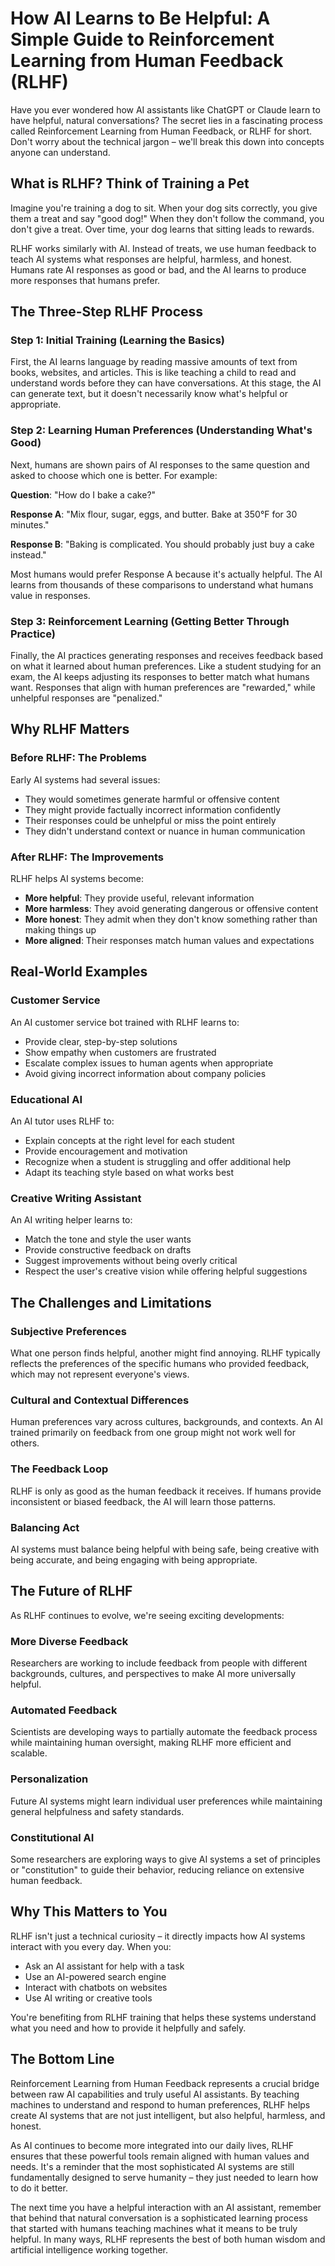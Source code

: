 # How AI Learns to Be Helpful: A Simple Guide to Reinforcement Learning from Human Feedback (RLHF)

Have you ever wondered how AI assistants like ChatGPT or Claude learn to have helpful, natural conversations? The secret lies in a fascinating process called Reinforcement Learning from Human Feedback, or RLHF for short. Don't worry about the technical jargon – we'll break this down into concepts anyone can understand.

## What is RLHF? Think of Training a Pet

Imagine you're training a dog to sit. When your dog sits correctly, you give them a treat and say "good dog!" When they don't follow the command, you don't give a treat. Over time, your dog learns that sitting leads to rewards.

RLHF works similarly with AI. Instead of treats, we use human feedback to teach AI systems what responses are helpful, harmless, and honest. Humans rate AI responses as good or bad, and the AI learns to produce more responses that humans prefer.

## The Three-Step RLHF Process

### Step 1: Initial Training (Learning the Basics)
First, the AI learns language by reading massive amounts of text from books, websites, and articles. This is like teaching a child to read and understand words before they can have conversations. At this stage, the AI can generate text, but it doesn't necessarily know what's helpful or appropriate.

### Step 2: Learning Human Preferences (Understanding What's Good)
Next, humans are shown pairs of AI responses to the same question and asked to choose which one is better. For example:

**Question**: "How do I bake a cake?"

**Response A**: "Mix flour, sugar, eggs, and butter. Bake at 350°F for 30 minutes."

**Response B**: "Baking is complicated. You should probably just buy a cake instead."

Most humans would prefer Response A because it's actually helpful. The AI learns from thousands of these comparisons to understand what humans value in responses.

### Step 3: Reinforcement Learning (Getting Better Through Practice)
Finally, the AI practices generating responses and receives feedback based on what it learned about human preferences. Like a student studying for an exam, the AI keeps adjusting its responses to better match what humans want. Responses that align with human preferences are "rewarded," while unhelpful responses are "penalized."

## Why RLHF Matters

### Before RLHF: The Problems
Early AI systems had several issues:
- They would sometimes generate harmful or offensive content
- They might provide factually incorrect information confidently
- Their responses could be unhelpful or miss the point entirely
- They didn't understand context or nuance in human communication

### After RLHF: The Improvements
RLHF helps AI systems become:
- **More helpful**: They provide useful, relevant information
- **More harmless**: They avoid generating dangerous or offensive content
- **More honest**: They admit when they don't know something rather than making things up
- **More aligned**: Their responses match human values and expectations

## Real-World Examples

### Customer Service
An AI customer service bot trained with RLHF learns to:
- Provide clear, step-by-step solutions
- Show empathy when customers are frustrated
- Escalate complex issues to human agents when appropriate
- Avoid giving incorrect information about company policies

### Educational AI
An AI tutor uses RLHF to:
- Explain concepts at the right level for each student
- Provide encouragement and motivation
- Recognize when a student is struggling and offer additional help
- Adapt its teaching style based on what works best

### Creative Writing Assistant
An AI writing helper learns to:
- Match the tone and style the user wants
- Provide constructive feedback on drafts
- Suggest improvements without being overly critical
- Respect the user's creative vision while offering helpful suggestions

## The Challenges and Limitations

### Subjective Preferences
What one person finds helpful, another might find annoying. RLHF typically reflects the preferences of the specific humans who provided feedback, which may not represent everyone's views.

### Cultural and Contextual Differences
Human preferences vary across cultures, backgrounds, and contexts. An AI trained primarily on feedback from one group might not work well for others.

### The Feedback Loop
RLHF is only as good as the human feedback it receives. If humans provide inconsistent or biased feedback, the AI will learn those patterns.

### Balancing Act
AI systems must balance being helpful with being safe, being creative with being accurate, and being engaging with being appropriate.

## The Future of RLHF

As RLHF continues to evolve, we're seeing exciting developments:

### More Diverse Feedback
Researchers are working to include feedback from people with different backgrounds, cultures, and perspectives to make AI more universally helpful.

### Automated Feedback
Scientists are developing ways to partially automate the feedback process while maintaining human oversight, making RLHF more efficient and scalable.

### Personalization
Future AI systems might learn individual user preferences while maintaining general helpfulness and safety standards.

### Constitutional AI
Some researchers are exploring ways to give AI systems a set of principles or "constitution" to guide their behavior, reducing reliance on extensive human feedback.

## Why This Matters to You

RLHF isn't just a technical curiosity – it directly impacts how AI systems interact with you every day. When you:
- Ask an AI assistant for help with a task
- Use an AI-powered search engine
- Interact with chatbots on websites
- Use AI writing or creative tools

You're benefiting from RLHF training that helps these systems understand what you need and how to provide it helpfully and safely.

## The Bottom Line

Reinforcement Learning from Human Feedback represents a crucial bridge between raw AI capabilities and truly useful AI assistants. By teaching machines to understand and respond to human preferences, RLHF helps create AI systems that are not just intelligent, but also helpful, harmless, and honest.

As AI continues to become more integrated into our daily lives, RLHF ensures that these powerful tools remain aligned with human values and needs. It's a reminder that the most sophisticated AI systems are still fundamentally designed to serve humanity – they just needed to learn how to do it better.

The next time you have a helpful interaction with an AI assistant, remember that behind that natural conversation is a sophisticated learning process that started with humans teaching machines what it means to be truly helpful. In many ways, RLHF represents the best of both human wisdom and artificial intelligence working together.
